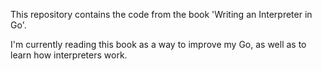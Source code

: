 This repository contains the code from the book 'Writing an Interpreter in Go'.

I'm currently reading this book as a way to improve my Go, as well
as to learn how interpreters work.